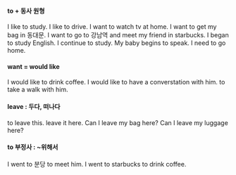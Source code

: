 #### to + 동사 원형

I like to study.
I like to drive.
I want to watch tv at home.
I want to get my bag in 동대문.
I want to go to 강남역 and meet my friend in starbucks.
I began to study English.
I continue to study.
My baby begins to speak.
I need to go home. 



#### want = would like

I would like to drink coffee.
I would like to have a converstation with him.
to take a walk with him. 



#### leave : 두다, 떠나다

to leave this.
leave it here.
Can I leave my bag here?
Can I leave my luggage here? 



#### to 부정사 : ~위해서

I went to 분당 to meet him.
I went to starbucks to drink coffee.